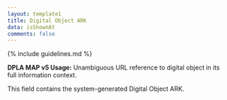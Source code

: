 ```yaml
---
layout: template1
title: Digital Object ARK
data: isShownAt
comments: false
---
```


{% include guidelines.md %}

**DPLA MAP v5 Usage:** Unambiguous URL reference to digital object in its full information context.

This field contains the system-generated Digital Object ARK. 
